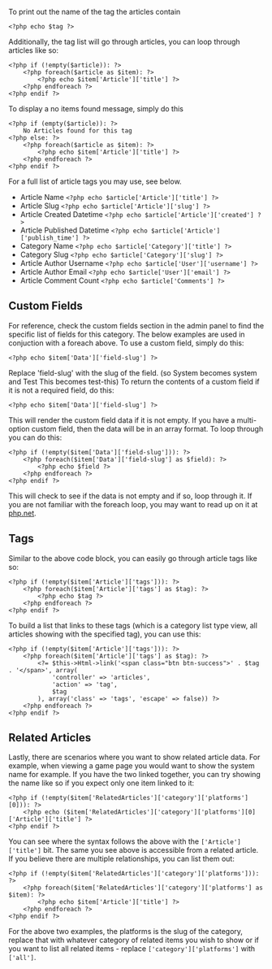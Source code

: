 To print out the name of the tag the articles contain

`<?php echo $tag ?>`

Additionally, the tag list will go through articles, you can loop through articles like so:

    <?php if (!empty($article)): ?>
        <?php foreach($article as $item): ?>
            <?php echo $item['Article']['title'] ?>
        <?php endforeach ?>
    <?php endif ?>

To display a no items found message, simply do this

    <?php if (empty($article)): ?>
        No Articles found for this tag
    <?php else: ?>
        <?php foreach($article as $item): ?>
            <?php echo $item['Article']['title'] ?>
        <?php endforeach ?>
    <?php endif ?>

For a full list of article tags you may use, see below.

* Article Name `<?php echo $article['Article']['title'] ?>`
* Article Slug `<?php echo $article['Article']['slug'] ?>`
* Article Created Datetime `<?php echo $article['Article']['created'] ?>`
* Article Published Datetime `<?php echo $article['Article']['publish_time'] ?>`
* Category Name `<?php echo $article['Category']['title'] ?>`
* Category Slug `<?php echo $article['Category']['slug'] ?>`
* Article Author Username `<?php echo $article['User']['username'] ?>`
* Article Author Email `<?php echo $article['User']['email'] ?>`
* Article Comment Count `<?php echo $article['Comments'] ?>`

Custom Fields
-------------

For reference, check the custom fields section in the admin panel to find the specific list of fields for this category. The below examples are used in conjuction with a foreach above.
To use a custom field, simply do this:

`<?php echo $item['Data']['field-slug'] ?>`

Replace 'field-slug' with the slug of the field. (so System becomes system and Test This becomes test-this) To return the contents of a custom field if it is not a required field, do this:

<?php if (!empty($item['Data']['field-slug'])): ?>
    <?php echo $item['Data']['field-slug'] ?>
<?php endif ?>

This will render the custom field data if it is not empty. If you have a multi-option custom field, then the data will be in an array format. To loop through you can do this:

    <?php if (!empty($item['Data']['field-slug'])): ?>
        <?php foreach($item['Data']['field-slug'] as $field): ?>
            <?php echo $field ?>
        <?php endforeach ?>
    <?php endif ?>

This will check to see if the data is not empty and if so, loop through it. If you are not familiar with the foreach loop, you may want to read up on it at [php.net](http://www.php.net/manual/en/control-structures.foreach.php).

Tags
----

Similar to the above code block, you can easily go through article tags like so:

    <?php if (!empty($item['Article']['tags'])): ?>
        <?php foreach($item['Article']['tags'] as $tag): ?>
            <?php echo $tag ?>
        <?php endforeach ?>
    <?php endif ?>

To build a list that links to these tags (which is a category list type view, all articles showing with the specified tag), you can use this:

    <?php if (!empty($item['Article']['tags'])): ?>
        <?php foreach($item['Article']['tags'] as $tag): ?>
            <?= $this->Html->link('<span class="btn btn-success">' . $tag . '</span>', array(
                'controller' => 'articles',
                'action' => 'tag',
                $tag
            ), array('class' => 'tags', 'escape' => false)) ?>
        <?php endforeach ?>
    <?php endif ?>

Related Articles
----------------

Lastly, there are scenarios where you want to show related article data. For example, when viewing a game page you would want to show the system name for example.
If you have the two linked together, you can try showing the name like so if you expect only one item linked to it:

    <?php if (!empty($item['RelatedArticles']['category']['platforms'][0])): ?>
        <?php echo ($item['RelatedArticles']['category']['platforms'][0]['Article']['title'] ?>
    <?php endif ?>

You can see where the syntax follows the above with the `['Article']['title']` bit. The same you see above is accessible from a related article. If you believe there are multiple
relationships, you can list them out:

    <?php if (!empty($item['RelatedArticles']['category']['platforms'])): ?>
        <?php foreach($item['RelatedArticles']['category']['platforms'] as $item): ?>
            <?php echo $item['Article']['title'] ?>
        <?php endforeach ?>
    <?php endif ?>

For the above two examples, the platforms is the slug of the category, replace that with whatever category of related items you wish to show or if you want to list all related items -
replace `['category']['platforms']` with `['all']`.